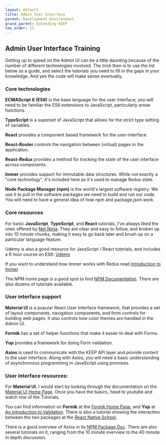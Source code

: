 ```yaml
---
layout: default
title: Admin User Interface
parent: Development Environment
grand_parent: Extending KEEP
nav_order: 11
---
```

## Admin User Interface Training

Getting up to speed on the Admin UI can be a little daunting because of the number of different technologies involved. The trick then is to use the list below as a guide, and select the tutorials you need to fill in the gaps in your knowledge.  And yes the code will make sense eventually.

### Core technologies

**ECMAScript 6 (ES6)** is the base language for the user interface; you will need to be familiar the ES6 extensions to JavaScript, particularly arrow functions.

**TypeScript** is a superset of JavaScript that allows for the strict type setting of variables.

**React** provides a component based framework for the user-interface.

**React-Router** controls the navigation between (virtual) pages in the application.

**React-Redux** provides a method for tracking the state of the user interface across components.

**Immer** provides support for immutable data structures.  While not exactly a "core technology", it's included here as it's used to manage Redux state.

**Node Package Manager (npm)** is the world's largest software registry. We use it to pull in the software packages we need to build and run our code. You will need to have a general idea of how npm and package.json work.

### Core resources

For basic **JavaScript**, **TypeScript**, and **React** tutorials, I've always liked the ones offered by [Net Ninja](https://www.youtube.com/channel/UCW5YeuERMmlnqo4oq8vwUpg).  They are clear and easy to follow, and broken up into 10 minute chunks, making it easy to go back later and brush up on a particular language feature.

Udemy is also a good resource for JavaScript / React tutorials, and includes a 6 hour course on ES6: [Udemy](https://hclsoftwarelearning.udemy.com/organization/home/)

If you want to understand how Immer works with Redux read [Introduction to Immer](https://immerjs.github.io/immer/).

The NPM home page is a good spot to find [NPM Documentation](https://docs.npmjs.com/).  There are also dozens of tutorials available.

### User interface support

**Material UI** is a popular React User Interface framework, that provides a set of layout components, navigation components, and form controls for building web pages.  It also controls how color themes are handled in the Admin UI.

**Formik** has a set of helper functions that make it easier to deal with Forms.

**Yup** provides a framework for doing Form validation.

**Axios** is used to communicate with the KEEP API layer and provide content to the user interface.  Along with Axios, you will need a basic understanding of asynchronous programming in JavaScript using promises.

### User interface resources:

For **Material UI**, I would start by looking through the documentation on the [Material UI Home Page](https://material-ui.com/).  Once you have the basics, head to youtube and watch one of the Tutorials.

You can find information on **Formik** at the [Formik Home Page](https://formik.org/docs/overview), and **Yup** at [An Introduction to Validation](https://medium.com/@rossbulat/introduction-to-yup-object-validation-in-react-9863af93dc0e).  There is also a tutorial showing the interaction between the two packages at the [React Native School](https://www.reactnativeschool.com/build-and-validate-forms-with-formik-and-yup/).

There is a good overview of Axios in its [NPM Package Doc](https://www.npmjs.com/package/axios#features).  There are also several tutorials on it, ranging from the 10 minute overview to the 40 minute in depth discussion.
